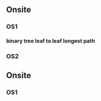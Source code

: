 
## Onsite

### OS1 
 
 #### binary tree leaf to leaf longest path
 

### OS2

 ####

## Onsite

### OS1


